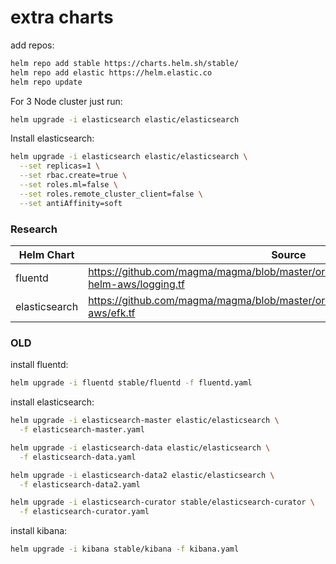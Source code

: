# extra charts

add repos:
```bash
helm repo add stable https://charts.helm.sh/stable/
helm repo add elastic https://helm.elastic.co
helm repo update
```

For 3 Node cluster just run:
```bash
helm upgrade -i elasticsearch elastic/elasticsearch
```

Install elasticsearch:
```bash
helm upgrade -i elasticsearch elastic/elasticsearch \
  --set replicas=1 \
  --set rbac.create=true \
  --set roles.ml=false \
  --set roles.remote_cluster_client=false \
  --set antiAffinity=soft
```


### Research

Helm Chart | Source
---|---
fluentd | https://github.com/magma/magma/blob/master/orc8r/cloud/deploy/terraform/orc8r-helm-aws/logging.tf
elasticsearch | https://github.com/magma/magma/blob/master/orc8r/cloud/deploy/terraform/orc8r-aws/efk.tf


### OLD

install fluentd:
```bash
helm upgrade -i fluentd stable/fluentd -f fluentd.yaml
```

install elasticsearch:
```bash
helm upgrade -i elasticsearch-master elastic/elasticsearch \
  -f elasticsearch-master.yaml

helm upgrade -i elasticsearch-data elastic/elasticsearch \
  -f elasticsearch-data.yaml

helm upgrade -i elasticsearch-data2 elastic/elasticsearch \
  -f elasticsearch-data2.yaml

helm upgrade -i elasticsearch-curator stable/elasticsearch-curator \
  -f elasticsearch-curator.yaml
```

install kibana:
```bash
helm upgrade -i kibana stable/kibana -f kibana.yaml
```
